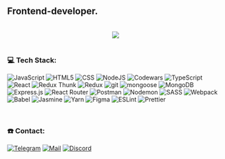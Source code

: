 ## Frontend-developer.

<br>

<div align="center">
  <img src="https://media.giphy.com/media/1oF1KAEYvmXBMo6uTS/giphy.gif"/>
</div>

<br>

### 💻 Tech Stack:

![JavaScript](https://img.shields.io/badge/javascript-%23323330.svg?style=for-the-badge&logo=javascript&logoColor=%23F7DF1E)
![HTML5](https://img.shields.io/badge/html5-%23E34F26.svg?style=for-the-badge&logo=html5&logoColor=white)
![CSS](https://img.shields.io/static/v1?style=for-the-badge&message=CSS3&color=1572B6&logo=CSS3&logoColor=FFFFFF&label=)
![NodeJS](https://img.shields.io/badge/node.js-6DA55F?style=for-the-badge&logo=node.js&logoColor=white)
![Codewars](https://img.shields.io/static/v1?style=for-the-badge&message=Codewars&color=B1361E&logo=Codewars&logoColor=FFFFFF&label=)
![TypeScript](https://img.shields.io/badge/typescript-%23007ACC.svg?style=for-the-badge&logo=typescript&logoColor=white)
![React](https://img.shields.io/badge/react-%2320232a.svg?style=for-the-badge&logo=react&logoColor=%2361DAFB)
![Redux Thunk](https://img.shields.io/badge/-Redux_Thunk-blue?style=for-the-badge&logo=Redux&logoColor=purple)
![Redux](https://img.shields.io/badge/redux-%23593d88.svg?style=for-the-badge&logo=redux&logoColor=white)
![git](https://img.shields.io/badge/-Git-black?style=for-the-badge&logo=git&logoColor=white)
![mongoose](https://img.shields.io/badge/mongoose-purple?style=for-the-badge&logo=mongodb&logoColor=green)
![MongoDB](https://img.shields.io/badge/MongoDB-%234ea94b.svg?style=for-the-badge&logo=mongodb&logoColor=white)
![Express.js](https://img.shields.io/badge/express.js-%23404d59.svg?style=for-the-badge&logo=express&logoColor=%2361DAFB)
![React Router](https://img.shields.io/badge/React_Router-CA4245?style=for-the-badge&logo=react-router&logoColor=white)
![Postman](https://img.shields.io/badge/Postman-FF6C37?style=for-the-badge&logo=postman&logoColor=white)
![Nodemon](https://img.shields.io/static/v1?style=for-the-badge&message=Nodemon&color=000000&logo=Nodemon&logoColor=76D04B&label=)
![SASS](https://img.shields.io/badge/-SASS-darkblue?style=for-the-badge&logo=SASS&logoColor=white)
![Webpack](https://img.shields.io/badge/webpack-%238DD6F9.svg?style=for-the-badge&logo=webpack&logoColor=black)
![Babel](https://img.shields.io/badge/Babel-F9DC3e?style=for-the-badge&logo=babel&logoColor=black)
![Jasmine](https://img.shields.io/badge/jasmine-%238A4182.svg?style=for-the-badge&logo=jasmine&logoColor=white)
![Yarn](https://img.shields.io/badge/yarn-%232C8EBB.svg?style=for-the-badge&logo=yarn&logoColor=white)
![Figma](https://img.shields.io/badge/figma-%23F24E1E.svg?style=for-the-badge&logo=figma&logoColor=white)
![ESLint](https://img.shields.io/badge/ESLint-4B3263?style=for-the-badge&logo=eslint&logoColor=white)
![Prettier](https://img.shields.io/badge/-Prettier-grey?style=for-the-badge&logo=Prettier&logoColor=orange)

<br>

### ☎️ Contact:

<div>
    <a target="_blank" href="https://t.me/arthurshelbaev"><img src="https://img.shields.io/static/v1?style=for-the-badge&message=Telegram&color=26A5E4&logo=Telegram&logoColor=FFFFFF&label=" alt="Telegram"/></a>
    <a target="_blank" href="mailto:konodiobrandoda@mail.ru"><img src="https://img.shields.io/static/v1?style=for-the-badge&message=Mail.Ru&color=005FF9&logo=Mail.Ru&logoColor=FFFFFF&label=" alt="Mail"/></a>
    <a target="_blank" href="https://discord.com/users/592031887799615489/"><img src="https://img.shields.io/static/v1?style=for-the-badge&message=Discord&color=5865F2&logo=Discord&logoColor=FFFFFF&label=" alt="Discord"/></a>
</div>
